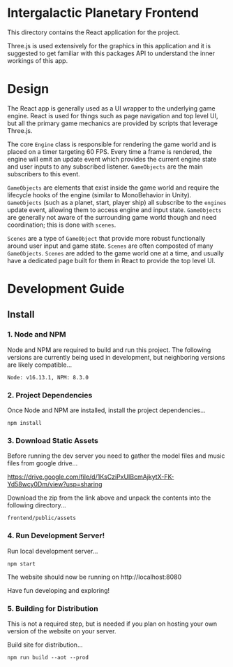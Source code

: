 # Intergalactic Planetary Frontend #

This directory contains the React application for the project.

Three.js is used extensively for the graphics in this application and it is suggested to get familiar with this packages API to understand the inner workings of this app.

# Design #

The React app is generally used as a UI wrapper to the underlying game engine.  React is used for things such as page navigation and top level UI, but all the primary game mechanics are provided by scripts that leverage Three.js.

The core `Engine` class is responsible for rendering the game world and is placed on a timer targeting 60 FPS.  Every time a frame is rendered, the engine will emit an update event which provides the current engine state and user inputs to any subscribed listener. `GameObjects` are the main subscribers to this event.

`GameObjects` are elements that exist inside the game world and require the lifecycle hooks of the engine (similar to MonoBehavior in Unity).  `GameObjects` (such as a planet, start, player ship) all subscribe to the `engines` update event, allowing them to access engine and input state.  `GameObjects` are generally not aware of the surrounding game world though and need coordination; this is done with `scenes`.

`Scenes` are a type of `GameObject` that provide more robust functionally around user input and game state. `Scenes` are often composted of many `GameObjects`.  `Scenes` are added to the game world one at a time, and usually have a dedicated page built for them in React to provide the top level UI.

# Development Guide #

## Install ##

### 1. Node and NPM ###
Node and NPM are required to build and run this project. The following versions are currently being used in development, but neighboring versions are likely compatible...

`Node: v16.13.1, NPM: 8.3.0`

### 2. Project Dependencies ###
Once Node and NPM are installed, install the project dependencies...

`npm install`

### 3. Download Static Assets ###
Before running the dev server you need to gather the model files and music files from google drive...

https://drive.google.com/file/d/1KsCziPxUIBcmAjkytX-FK-Yd58wcy0Dm/view?usp=sharing

Download the zip from the link above and unpack the contents into the following directory...

`frontend/public/assets`

### 4. Run Development Server! ###

Run local development server...

`npm start`

The website should now be running on http://localhost:8080

Have fun developing and exploring!

### 5. Building for Distribution ###

This is not a required step, but is needed if you plan on hosting your own version of the website on your server.

Build site for distribution...

`npm run build --aot --prod`
